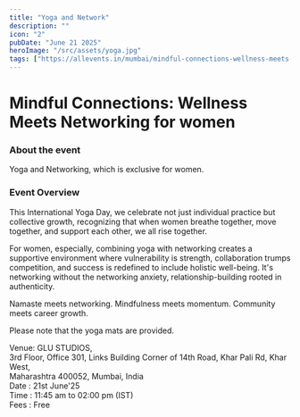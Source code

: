 ```yaml
---
title: "Yoga and Network"
description: ""
icon: "2"
pubDate: "June 21 2025"
heroImage: "/src/assets/yoga.jpg"
tags: ["https://allevents.in/mumbai/mindful-connections-wellness-meets-networking-for-women-tickets/80004719982712"]
---
```

<h1>Mindful Connections: Wellness Meets Networking for women</h1>

<h3>About the event</h3>

Yoga and Networking, which is exclusive for women.<br>

<h3>Event Overview</h3>

This International Yoga Day, we celebrate not just individual practice but collective growth, recognizing that when women breathe together, move together, and support each other, we all rise together.<br>

For women, especially, combining yoga with networking creates a supportive environment where vulnerability is strength, collaboration trumps competition, and success is redefined to include holistic well-being. It's networking without the networking anxiety, relationship-building rooted in authenticity.<br>

Namaste meets networking. Mindfulness meets momentum. Community meets career growth.<br>

Please note that the yoga mats are provided.<br>

Venue: GLU STUDIOS,<br> 3rd Floor, Office 301, Links Building Corner of 14th Road, Khar Pali Rd, Khar West,<br> Maharashtra 400052, Mumbai, India<br>
Date : 21st June'25<br>
Time : 11:45 am to 02:00 pm (IST)<br>
Fees : Free <br>


